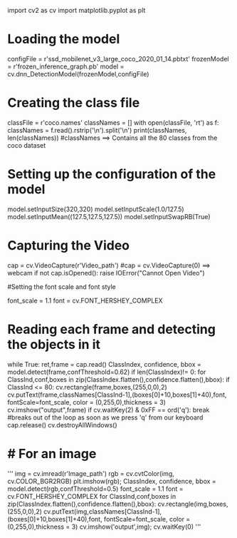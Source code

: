 
import cv2 as cv
import matplotlib.pyplot as plt


# Loading the model 

configFile = r'ssd_mobilenet_v3_large_coco_2020_01_14.pbtxt'
frozenModel = r'frozen_inference_graph.pb'
model = cv.dnn_DetectionModel(frozenModel,configFile)

# Creating the class file

classFile = r'coco.names'
classNames = []
with open(classFile, 'rt') as f:
    classNames = f.read().rstrip('\n').split('\n')
print(classNames, len(classNames)) #classNames ==> Contains all the 80 classes from the coco dataset

#  Setting up the configuration of the model

model.setInputSize(320,320)
model.setInputScale(1.0/127.5)
model.setInputMean((127.5,127.5,127.5))
model.setInputSwapRB(True)


#  Capturing the Video

cap = cv.VideoCapture(r'Video_path')
#cap = cv.VideoCapture(0) ==> webcam
if not cap.isOpened():
    raise IOError("Cannot Open Video")


#Setting the font scale and font style

font_scale = 1.1
font = cv.FONT_HERSHEY_COMPLEX
# Reading each frame and detecting the objects in it

while True:
    ret,frame = cap.read()
    ClassIndex, confidence, bbox = model.detect(frame,confThreshold=0.62)
    if len(ClassIndex)!= 0:
        for ClassInd,conf,boxes in zip(ClassIndex.flatten(),confidence.flatten(),bbox):
            if ClassInd <= 80:
                cv.rectangle(frame,boxes,(255,0,0),2)
                cv.putText(frame,classNames[ClassInd-1],(boxes[0]+10,boxes[1]+40),font, fontScale=font_scale, color = (0,255,0),thickness = 3)
    cv.imshow("output",frame)
    if cv.waitKey(2) & 0xFF == ord('q'):
        break  #breaks out of the loop as soon as we press 'q' from our keyboard
cap.release()
cv.destroyAllWindows()


# # For an image
'''
img = cv.imread(r'Image_path')
rgb = cv.cvtColor(img, cv.COLOR_BGR2RGB)
plt.imshow(rgb);
ClassIndex, confidence, bbox = model.detect(rgb,confThreshold=0.5)
font_scale = 1.1
font = cv.FONT_HERSHEY_COMPLEX
for ClassInd,conf,boxes in zip(ClassIndex.flatten(),confidence.flatten(),bbox):
    cv.rectangle(img,boxes,(255,0,0),2)
    cv.putText(img,classNames[ClassInd-1],(boxes[0]+10,boxes[1]+40),font, fontScale=font_scale, color = (0,255,0),thickness = 3)
cv.imshow('output',img);
cv.waitKey(0)
'''
